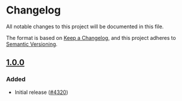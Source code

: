 # Changelog

All notable changes to this project will be documented in this file.

The format is based on [Keep a Changelog](https://keepachangelog.com/en/1.0.0/),
and this project adheres to [Semantic Versioning](https://semver.org/spec/v2.0.0.html).

## [1.0.0]

### Added

- Initial release ([#4320](https://github.com/MetaMask/core/pull/4320))

[1.0.0]: https://github.com/MetaMask/core/releases/tag/@metamask/authentication-controller@1.0.0
